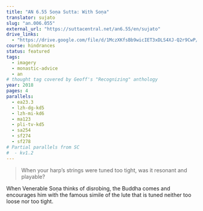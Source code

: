 ```yaml
---
title: "AN 6.55 Soṇa Sutta: With Soṇa"
translator: sujato
slug: "an.006.055"
external_url: "https://suttacentral.net/an6.55/en/sujato"
drive_links:
  - "https://drive.google.com/file/d/1MczXKfsBb9wicIET3xDLS4XJ-Q2r9CwP/view?usp=drivesdk"
course: hindrances
status: featured
tags:
  - imagery
  - monastic-advice
  - an
# thought tag covered by Geoff's "Recognizing" anthology
year: 2018
pages: 4
parallels:
  - ea23.3
  - lzh-dg-kd5
  - lzh-mi-kd6
  - ma123
  - pli-tv-kd5
  - sa254
  - sf274
  - sf278
# Partial parallels from SC
#  - kv1.2
---
```


> When your harp’s strings were tuned too tight, was it resonant and playable?

When Venerable Soṇa thinks of disrobing, the Buddha comes and encourages him with the famous simile of the lute that is tuned neither too loose nor too tight.

